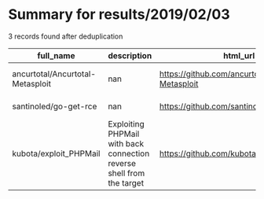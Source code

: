 
# Summary for results/2019/02/03
    
3 records found after deduplication

| full_name | description | html_url | matched_list | matched_count | pushed_at | size | stargazers_count | language | forks_count | vul_ids |
|----------------------------------|-----------------------------------------------------------------------|-----------------------------------------------------|----------------------------------|-----------------|---------------------------|--------|--------------------|------------|---------------|-----------|
| ancurtotal/Ancurtotal-Metasploit | nan | https://github.com/ancurtotal/Ancurtotal-Metasploit | ['metasploit module OR payload'] | 1 | 2019-02-03 13:20:09+00:00 | 36 | 0 | Shell | 0 | [] |
| santinoled/go-get-rce | nan | https://github.com/santinoled/go-get-rce | ['rce'] | 1 | 2019-02-03 08:43:41+00:00 | 2 | 0 | Go | 0 | [] |
| kubota/exploit_PHPMail | Exploiting PHPMail with back connection reverse shell from the target | https://github.com/kubota/exploit_PHPMail | ['exploit'] | 1 | 2019-02-03 23:07:07+00:00 | 13 | 0 | Python | 0 | [] |
